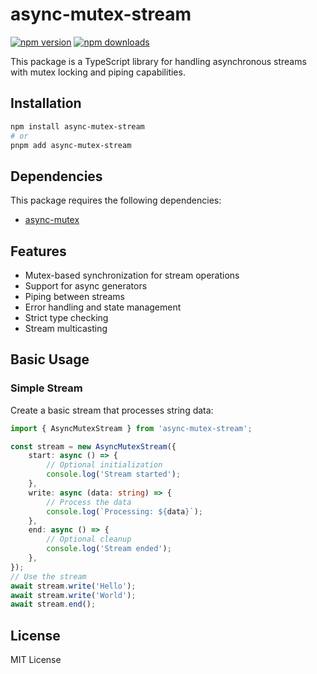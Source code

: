 # async-mutex-stream

[![npm version](https://badgen.net/npm/v/async-mutex-stream)](https://npm.im/async-mutex-stream) [![npm downloads](https://badgen.net/npm/dm/async-mutex-stream)](https://npm.im/async-mutex-stream)

This package is a TypeScript library for handling asynchronous streams with mutex locking and piping capabilities.

## Installation

```bash
npm install async-mutex-stream
# or
pnpm add async-mutex-stream
```

## Dependencies

This package requires the following dependencies:

- [async-mutex](https://www.npmjs.com/package/async-mutex)

## Features

- Mutex-based synchronization for stream operations
- Support for async generators
- Piping between streams
- Error handling and state management
- Strict type checking
- Stream multicasting

## Basic Usage

### Simple Stream

Create a basic stream that processes string data:

```typescript
import { AsyncMutexStream } from 'async-mutex-stream';

const stream = new AsyncMutexStream({
	start: async () => {
		// Optional initialization
		console.log('Stream started');
	},
	write: async (data: string) => {
		// Process the data
		console.log(`Processing: ${data}`);
	},
	end: async () => {
		// Optional cleanup
		console.log('Stream ended');
	},
});
// Use the stream
await stream.write('Hello');
await stream.write('World');
await stream.end();
```

## License

MIT License
